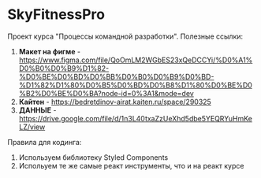 # SkyFitnessPro
Проект курса "Процессы командной разработки".
Полезные ссылки:
1. **Макет на фигме** - https://www.figma.com/file/QoOmLM2WGbES23xQeDCCYi/%D0%A1%D0%B0%D0%B9%D1%82-%D0%BE%D0%BD%D0%BB%D0%B0%D0%B9%D0%BD-%D1%82%D1%80%D0%B5%D0%BD%D0%B8%D1%80%D0%BE%D0%B2%D0%BE%D0%BA?node-id=0%3A1&mode=dev 
2. **Кайтен** - https://bedretdinov-airat.kaiten.ru/space/290325
3. **ДАННЫЕ** - https://drive.google.com/file/d/1n3L40txaZzUeXhd5dbe5YEQRYuHmKeLZ/view


Правила для кодинга:
1. Используем библиотеку Styled Components
2. Испольуем те же самые реакт инструменты, что и на реакт курсе
